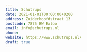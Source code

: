```yaml
---
title: Schutrups
date: 2021-01-01T00:00:00+0200
address: Zuiderhoofdstraat 13
postcode: 7875 BW Exloo
email: info@schutrups.nl
phone: 
website: https://www.schutrups.nl/
draft: true
---
```


